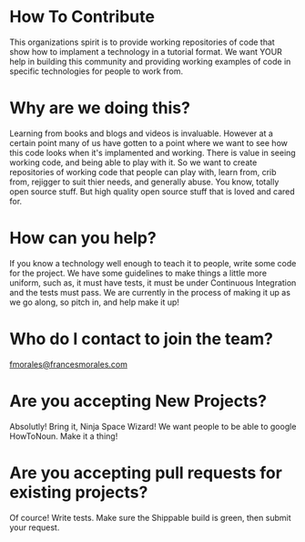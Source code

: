 How To Contribute
======

This organizations spirit is to provide working repositories of code that show how to implament a technology in a tutorial format. We want YOUR help in building this community and providing working examples of code in specific technologies for people to work from. 

# Why are we doing this?
Learning from books and blogs and videos is invaluable. However at a certain point many of us have gotten to a point where we want to see how this code looks when it's implamented and working. There is value in seeing working code, and being able to play with it. So we want to create repositories of working code that people can play with, learn from, crib from, rejigger to suit thier needs, and generally abuse. You know, totally open source stuff. But high quality open source stuff that is loved and cared for.

# How can you help?
If you know a technology well enough to teach it to people, write some code for the project. We have some guidelines to make things a little more uniform, such as, it must have tests, it must be under Continuous Integration and the tests must pass. We are currently in the process of making it up as we go along, so pitch in, and help make it up! 

# Who do I contact to join the team?
fmorales@francesmorales.com

# Are you accepting New Projects?
Absolutly! Bring it, Ninja Space Wizard! We want people to be able to google HowToNoun.  Make it a thing! 

# Are you accepting pull requests for existing projects?
Of cource! Write tests. Make sure the Shippable build is green, then submit your request.
